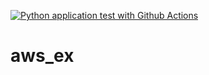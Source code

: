 [![Python application test with Github Actions](https://github.com/Meenakshi1506/aws_ex/actions/workflows/main.yml/badge.svg)](https://github.com/Meenakshi1506/aws_ex/actions/workflows/main.yml)

# aws_ex

